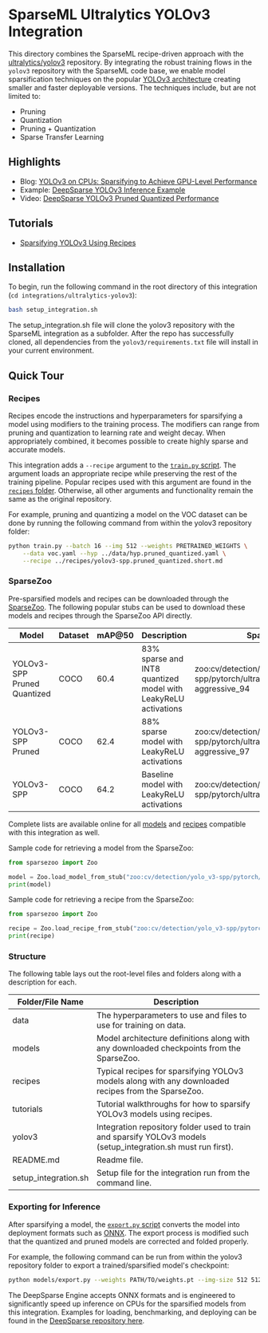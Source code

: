 <!--
Copyright (c) 2021 - present / Neuralmagic, Inc. All Rights Reserved.

Licensed under the Apache License, Version 2.0 (the "License");
you may not use this file except in compliance with the License.
You may obtain a copy of the License at

   http://www.apache.org/licenses/LICENSE-2.0

Unless required by applicable law or agreed to in writing,
software distributed under the License is distributed on an "AS IS" BASIS,
WITHOUT WARRANTIES OR CONDITIONS OF ANY KIND, either express or implied.
See the License for the specific language governing permissions and
limitations under the License.
-->

# SparseML Ultralytics YOLOv3 Integration

This directory combines the SparseML recipe-driven approach with the 
[ultralytics/yolov3](https://github.com/ultralytics/yolov3) repository.
By integrating the robust training flows in the `yolov3` repository with the SparseML code base,
we enable model sparsification techniques on the popular [YOLOv3 architecture](https://arxiv.org/abs/1804.02767)
creating smaller and faster deployable versions.
The techniques include, but are not limited to:
- Pruning
- Quantization
- Pruning + Quantization
- Sparse Transfer Learning

## Highlights

- Blog: [YOLOv3 on CPUs: Sparsifying to Achieve GPU-Level Performance](https://neuralmagic.com/blog/benchmark-yolov3-on-cpus-with-deepsparse/)
- Example: [DeepSparse YOLOv3 Inference Example](https://github.com/neuralmagic/deepsparse/tree/main/examples/ultralytics-yolov3)
- Video: [DeepSparse YOLOv3 Pruned Quantized Performance](https://youtu.be/o5qIYs47MPw)

## Tutorials

- [Sparsifying YOLOv3 Using Recipes](https://github.com/neuralmagic/sparseml/blob/main/integrations/ultralytics-yolov3/tutorials/sparsifying_yolov3_using_recipes.md)

## Installation

To begin, run the following command in the root directory of this integration (`cd integrations/ultralytics-yolov3`):
```bash
bash setup_integration.sh
```

The setup_integration.sh file will clone the yolov3 repository with the SparseML integration as a subfolder.
After the repo has successfully cloned,  all dependencies from the `yolov3/requirements.txt` file will install in your current environment.

## Quick Tour

### Recipes

Recipes encode the instructions and hyperparameters for sparsifying a model using modifiers to the training process.
The modifiers can range from pruning and quantization to learning rate and weight decay.
When appropriately combined, it becomes possible to create highly sparse and accurate models.

This integration adds a `--recipe` argument to the [`train.py` script](https://github.com/neuralmagic/yolov3/blob/master/train.py).
The argument loads an appropriate recipe while preserving the rest of the training pipeline.
Popular recipes used with this argument are found in the [`recipes` folder](./recipes).
Otherwise, all other arguments and functionality remain the same as the original repository.

For example, pruning and quantizing a model on the VOC dataset can be done by running the following command from within the yolov3 repository folder:
```bash
python train.py --batch 16 --img 512 --weights PRETRAINED_WEIGHTS \
    --data voc.yaml --hyp ../data/hyp.pruned_quantized.yaml \
    --recipe ../recipes/yolov3-spp.pruned_quantized.short.md
```

### SparseZoo

Pre-sparsified models and recipes can be downloaded through the [SparseZoo](https://github.com/neuralmagic/sparsezoo).
The following popular stubs can be used to download these models and recipes through the SparseZoo API directly.

| Model                       | Dataset | mAP@50 | Description                                                    | SparseZoo Stub                                                                   |
|-----------------------------|---------|--------|----------------------------------------------------------------|----------------------------------------------------------------------------------|
| YOLOv3-SPP Pruned Quantized | COCO    | 60.4   | 83% sparse and INT8 quantized model with LeakyReLU activations | zoo:cv/detection/yolo_v3-spp/pytorch/ultralytics/coco/pruned_quant-aggressive_94 |
| YOLOv3-SPP Pruned           | COCO    | 62.4   | 88% sparse model with LeakyReLU activations                    | zoo:cv/detection/yolo_v3-spp/pytorch/ultralytics/coco/pruned-aggressive_97       |
| YOLOv3-SPP                  | COCO    | 64.2   | Baseline model with LeakyReLU activations                      | zoo:cv/detection/yolo_v3-spp/pytorch/ultralytics/coco/base-none                  |

Complete lists are available online for all [models](https://sparsezoo.neuralmagic.com/tables/models/cv/detection?repo=ultralytics) and 
[recipes](https://sparsezoo.neuralmagic.com/tables/recipes/cv/detection?repo=ultralytics) compatible with this integration as well.

Sample code for retrieving a model from the SparseZoo:
```python
from sparsezoo import Zoo

model = Zoo.load_model_from_stub("zoo:cv/detection/yolo_v3-spp/pytorch/ultralytics/coco/pruned_quant-aggressive_94")
print(model)
```

Sample code for retrieving a recipe from the SparseZoo:
```python
from sparsezoo import Zoo

recipe = Zoo.load_recipe_from_stub("zoo:cv/detection/yolo_v3-spp/pytorch/ultralytics/coco/pruned_quant-aggressive_94/original")
print(recipe)
```

### Structure

The following table lays out the root-level files and folders along with a description for each.

| Folder/File Name     | Description                                                                                                           |
|----------------------|-----------------------------------------------------------------------------------------------------------------------|
| data                 | The hyperparameters to use and files to use for training on data.                                                     |
| models               | Model architecture definitions along with any downloaded checkpoints from the SparseZoo.                              |
| recipes              | Typical recipes for sparsifying YOLOv3 models along with any downloaded recipes from the SparseZoo.                   |
| tutorials            | Tutorial walkthroughs for how to sparsify YOLOv3 models using recipes.                                                |
| yolov3               | Integration repository folder used to train and sparsify YOLOv3 models (setup_integration.sh must run first).         |
| README.md            | Readme file.                                                                                                          |
| setup_integration.sh | Setup file for the integration run from the command line.                                                             |

### Exporting for Inference

After sparsifying a model, the [`export.py` script](https://github.com/neuralmagic/yolov3/blob/master/models/export.py) 
converts the model into deployment formats such as [ONNX](https://onnx.ai/).
The export process is modified such that the quantized and pruned models are corrected and folded properly.

For example, the following command can be run from within the yolov3 repository folder to export a trained/sparsified model's checkpoint:
```bash
python models/export.py --weights PATH/TO/weights.pt --img-size 512 512
```

The DeepSparse Engine accepts ONNX formats and is engineered to significantly speed up inference on CPUs for the sparsified models from this integration.
Examples for loading, benchmarking, and deploying can be found in the [DeepSparse repository here](https://github.com/neuralmagic/deepsparse/tree/main/examples/ultralytics-yolov3).
